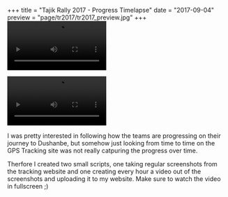 +++
title = "Tajik Rally 2017 - Progress Timelapse"
date = "2017-09-04"
preview = "page/tr2017/tr2017_preview.jpg"
+++
<video style="width:45%" controls>
    <source src="https://www.bucksteeg.de/tr2017/tajik2017-routes.mp4" type="video/mp4">
    Your browser does not support the video tag.
</video>

<video style="width:45%" controls>
    <source src="https://www.bucksteeg.de/tr2017/tajik2017-routes_small.mp4" type="video/mp4">
    Your browser does not support the video tag.
</video>

I was pretty interested in following how the teams are progressing on their journey to Dushanbe, but somehow just looking from time to time on the GPS Tracking site was not really catpuring the progress over time. 

Therfore I created two small scripts, one taking regular screenshots from the tracking website and one creating every hour a video out of the screenshots and uploading it to my website. Make sure to watch the video in fullscreen ;)  
